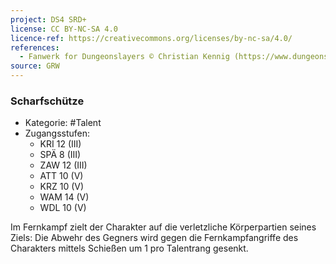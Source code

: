 ```yaml
---
project: DS4 SRD+
license: CC BY-NC-SA 4.0
licence-ref: https://creativecommons.org/licenses/by-nc-sa/4.0/
references: 
  - Fanwerk for Dungeonslayers © Christian Kennig (https://www.dungeonslayers.net/)
source: GRW
---
```


### Scharfschütze

- Kategorie: #Talent
- Zugangsstufen:
  - KRI 12 (III)
  - SPÄ 8 (III)
  - ZAW 12 (III)
  - ATT 10 (V)
  - KRZ 10 (V)
  - WAM 14 (V)
  - WDL 10 (V)

Im Fernkampf zielt der Charakter auf die verletzliche Körperpartien seines Ziels: Die Abwehr des Gegners wird gegen die Fernkampfangriffe des Charakters mittels Schießen um 1 pro Talentrang gesenkt.

